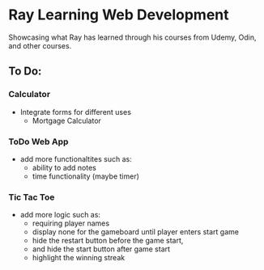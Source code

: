 # Ray Learning Web Development

Showcasing what Ray has learned through his courses from Udemy, Odin, and other courses.

## To Do:
### Calculator
- Integrate forms for different uses
    - Mortgage Calculator

### ToDo Web App
- add more functionaltites such as:
    - ability to add notes
    - time functionality (maybe timer)

### Tic Tac Toe
- add more logic such as:
    - requiring player names
    - display none for the gameboard until player enters start game
    - hide the restart button before the game start, 
    - and hide the start button after game start
    - highlight the winning streak

